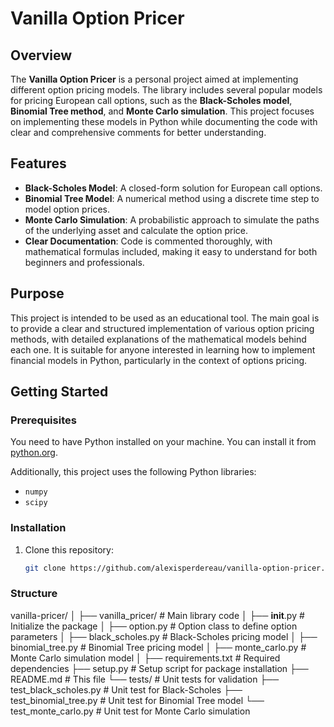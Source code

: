 # Vanilla Option Pricer

## Overview
The **Vanilla Option Pricer** is a personal project aimed at implementing different option pricing models. The library includes several popular models for pricing European call options, such as the **Black-Scholes model**, **Binomial Tree method**, and **Monte Carlo simulation**. This project focuses on implementing these models in Python while documenting the code with clear and comprehensive comments for better understanding.

## Features
- **Black-Scholes Model**: A closed-form solution for European call options.
- **Binomial Tree Model**: A numerical method using a discrete time step to model option prices.
- **Monte Carlo Simulation**: A probabilistic approach to simulate the paths of the underlying asset and calculate the option price.
- **Clear Documentation**: Code is commented thoroughly, with mathematical formulas included, making it easy to understand for both beginners and professionals.

## Purpose
This project is intended to be used as an educational tool. The main goal is to provide a clear and structured implementation of various option pricing methods, with detailed explanations of the mathematical models behind each one. It is suitable for anyone interested in learning how to implement financial models in Python, particularly in the context of options pricing.

## Getting Started

### Prerequisites
You need to have Python installed on your machine. You can install it from [python.org](https://www.python.org/downloads/).

Additionally, this project uses the following Python libraries:
- `numpy`
- `scipy`

### Installation
1. Clone this repository:
   ```bash
   git clone https://github.com/alexisperdereau/vanilla-option-pricer.git


### Structure

vanilla-pricer/
│
├── vanilla_pricer/                # Main library code
│   ├── __init__.py                # Initialize the package
│   ├── option.py                  # Option class to define option parameters
│   ├── black_scholes.py           # Black-Scholes pricing model
│   ├── binomial_tree.py           # Binomial Tree pricing model
│   ├── monte_carlo.py             # Monte Carlo simulation model
│
├── requirements.txt               # Required dependencies
├── setup.py                       # Setup script for package installation
├── README.md                      # This file
└── tests/                         # Unit tests for validation
    ├── test_black_scholes.py      # Unit test for Black-Scholes
    ├── test_binomial_tree.py      # Unit test for Binomial Tree model
    └── test_monte_carlo.py        # Unit test for Monte Carlo simulation
